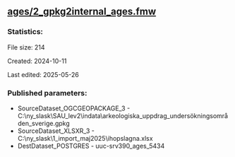 ﻿## [ages/2_gpkg2internal_ages.fmw](https://github.com/kicki58/kix_working_dir/blob/master/ages/2_gpkg2internal_ages.fmw)

### Statistics:
File size: 214

Created: 2024-10-11

Last edited: 2025-05-26



### Published parameters:
*  SourceDataset_OGCGEOPACKAGE_3    -   C:\ny_slask\SAU_lev2\indata\arkeologiska_uppdrag_undersökningsområden_sverige.gpkg
*  SourceDataset_XLSXR_3    -   C:\ny_slask\1_import_maj2025\ihopslagna.xlsx
*  DestDataset_POSTGRES    -   uuc-srv390_ages_5434








